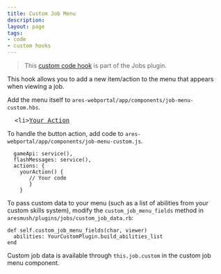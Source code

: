 ```yaml
---
title: Custom Job Menu
description: 
layout: page
tags:
- code
- custom hooks
---
```


> This [custom code hook](/tutorials/code/custom-hooks.html) is part of the Jobs plugin.

This hook allows you to add a new item/action to the menu that appears when viewing a job.

Add the menu itself to `ares-webportal/app/components/job-menu-custom.hbs`.  

<pre>
  &lt;li><a href="#"  &#x7b;&#x7b;action 'yourAction'}}  class="dropdown-item">Your Action</a></li>
</pre>

To handle the button action, add code to `ares-webportal/app/components/job-menu-custom.js`.

      gameApi: service(),
      flashMessages: service(),
      actions: {
        yourAction() {
           // Your code
           }
        }

To pass custom data to your menu (such as a list of abilities from your custom skills system), modify the `custom_job_menu_fields` method in `aresmush/plugins/jobs/custom_job_data.rb`:

    def self.custom_job_menu_fields(char, viewer)
      abilities: YourCustomPlugin.build_abilities_list
    end
    
Custom job data is available through `this.job.custom` in the custom job menu component.
